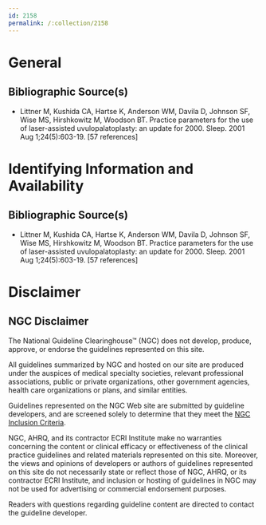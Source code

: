 ```yaml
---
id: 2158
permalink: /:collection/2158
---
```


# General

## Bibliographic Source(s)

- Littner M, Kushida CA, Hartse K, Anderson WM, Davila D, Johnson SF, Wise MS, Hirshkowitz M, Woodson BT. Practice parameters for the use of laser-assisted uvulopalatoplasty: an update for 2000. Sleep. 2001 Aug 1;24(5):603-19. [57 references]

# Identifying Information and Availability

## Bibliographic Source(s)

- Littner M, Kushida CA, Hartse K, Anderson WM, Davila D, Johnson SF, Wise MS, Hirshkowitz M, Woodson BT. Practice parameters for the use of laser-assisted uvulopalatoplasty: an update for 2000. Sleep. 2001 Aug 1;24(5):603-19. [57 references]

# Disclaimer

## NGC Disclaimer

The National Guideline Clearinghouse™ (NGC) does not develop, produce, approve, or endorse the guidelines represented on this site.

All guidelines summarized by NGC and hosted on our site are produced under the auspices of medical specialty societies, relevant professional associations, public or private organizations, other government agencies, health care organizations or plans, and similar entities.

Guidelines represented on the NGC Web site are submitted by guideline developers, and are screened solely to determine that they meet the [NGC Inclusion Criteria](/help-and-about/summaries/inclusion-criteria).

NGC, AHRQ, and its contractor ECRI Institute make no warranties concerning the content or clinical efficacy or effectiveness of the clinical practice guidelines and related materials represented on this site. Moreover, the views and opinions of developers or authors of guidelines represented on this site do not necessarily state or reflect those of NGC, AHRQ, or its contractor ECRI Institute, and inclusion or hosting of guidelines in NGC may not be used for advertising or commercial endorsement purposes.

Readers with questions regarding guideline content are directed to contact the guideline developer.


